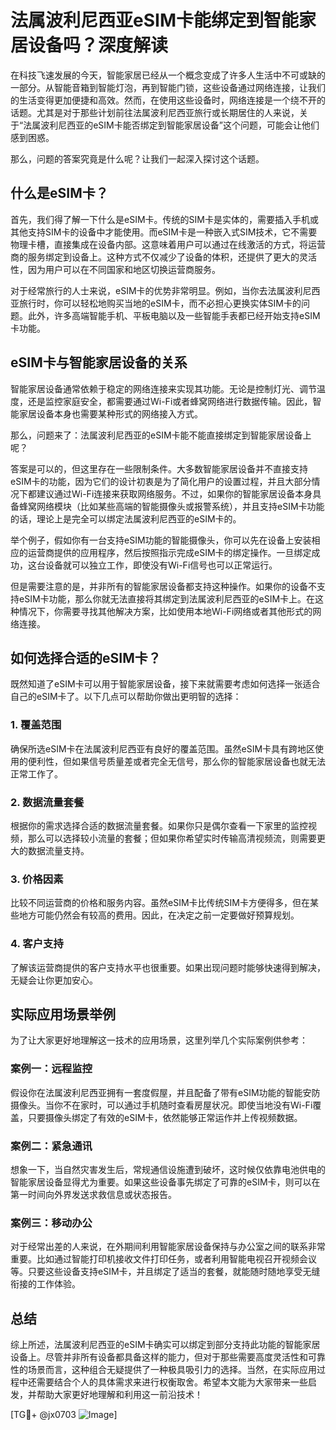 # 法属波利尼西亚eSIM卡能绑定到智能家居设备吗？深度解读

在科技飞速发展的今天，智能家居已经从一个概念变成了许多人生活中不可或缺的一部分。从智能音箱到智能灯泡，再到智能门锁，这些设备通过网络连接，让我们的生活变得更加便捷和高效。然而，在使用这些设备时，网络连接是一个绕不开的话题。尤其是对于那些计划前往法属波利尼西亚旅行或长期居住的人来说，关于“法属波利尼西亚的eSIM卡能否绑定到智能家居设备”这个问题，可能会让他们感到困惑。

那么，问题的答案究竟是什么呢？让我们一起深入探讨这个话题。

## 什么是eSIM卡？

首先，我们得了解一下什么是eSIM卡。传统的SIM卡是实体的，需要插入手机或其他支持SIM卡的设备中才能使用。而eSIM卡是一种嵌入式SIM技术，它不需要物理卡槽，直接集成在设备内部。这意味着用户可以通过在线激活的方式，将运营商的服务绑定到设备上。这种方式不仅减少了设备的体积，还提供了更大的灵活性，因为用户可以在不同国家和地区切换运营商服务。

对于经常旅行的人士来说，eSIM卡的优势非常明显。例如，当你去法属波利尼西亚旅行时，你可以轻松地购买当地的eSIM卡，而不必担心更换实体SIM卡的问题。此外，许多高端智能手机、平板电脑以及一些智能手表都已经开始支持eSIM卡功能。

## eSIM卡与智能家居设备的关系

智能家居设备通常依赖于稳定的网络连接来实现其功能。无论是控制灯光、调节温度，还是监控家庭安全，都需要通过Wi-Fi或者蜂窝网络进行数据传输。因此，智能家居设备本身也需要某种形式的网络接入方式。

那么，问题来了：法属波利尼西亚的eSIM卡能不能直接绑定到智能家居设备上呢？

答案是可以的，但这里存在一些限制条件。大多数智能家居设备并不直接支持eSIM卡的功能，因为它们的设计初衷是为了简化用户的设置过程，并且大部分情况下都建议通过Wi-Fi连接来获取网络服务。不过，如果你的智能家居设备本身具备蜂窝网络模块（比如某些高端的智能摄像头或报警系统），并且支持eSIM卡功能的话，理论上是完全可以绑定法属波利尼西亚的eSIM卡的。

举个例子，假如你有一台支持eSIM功能的智能摄像头，你可以先在设备上安装相应的运营商提供的应用程序，然后按照指示完成eSIM卡的绑定操作。一旦绑定成功，这台设备就可以独立工作，即使没有Wi-Fi信号也可以正常运行。

但是需要注意的是，并非所有的智能家居设备都支持这种操作。如果你的设备不支持eSIM卡功能，那么你就无法直接将其绑定到法属波利尼西亚的eSIM卡上。在这种情况下，你需要寻找其他解决方案，比如使用本地Wi-Fi网络或者其他形式的网络连接。

## 如何选择合适的eSIM卡？

既然知道了eSIM卡可以用于智能家居设备，接下来就需要考虑如何选择一张适合自己的eSIM卡了。以下几点可以帮助你做出更明智的选择：

### 1. 覆盖范围
确保所选eSIM卡在法属波利尼西亚有良好的覆盖范围。虽然eSIM卡具有跨地区使用的便利性，但如果信号质量差或者完全无信号，那么你的智能家居设备也就无法正常工作了。

### 2. 数据流量套餐
根据你的需求选择合适的数据流量套餐。如果你只是偶尔查看一下家里的监控视频，那么可以选择较小流量的套餐；但如果你希望实时传输高清视频流，则需要更大的数据流量支持。

### 3. 价格因素
比较不同运营商的价格和服务内容。虽然eSIM卡比传统SIM卡方便得多，但在某些地方可能仍然会有较高的费用。因此，在决定之前一定要做好预算规划。

### 4. 客户支持
了解该运营商提供的客户支持水平也很重要。如果出现问题时能够快速得到解决，无疑会让你更加安心。

## 实际应用场景举例

为了让大家更好地理解这一技术的应用场景，这里列举几个实际案例供参考：

### 案例一：远程监控
假设你在法属波利尼西亚拥有一套度假屋，并且配备了带有eSIM功能的智能安防摄像头。当你不在家时，可以通过手机随时查看房屋状况。即使当地没有Wi-Fi覆盖，只要摄像头绑定了有效的eSIM卡，依然能够正常运作并上传视频数据。

### 案例二：紧急通讯
想象一下，当自然灾害发生后，常规通信设施遭到破坏，这时候仅依靠电池供电的智能家居设备显得尤为重要。如果这些设备事先绑定了可靠的eSIM卡，则可以在第一时间向外界发送求救信息或状态报告。

### 案例三：移动办公
对于经常出差的人来说，在外期间利用智能家居设备保持与办公室之间的联系非常重要。比如通过智能打印机接收文件打印任务，或者利用智能电视召开视频会议等。只要这些设备支持eSIM卡，并且绑定了适当的套餐，就能随时随地享受无缝衔接的工作体验。

## 总结

综上所述，法属波利尼西亚的eSIM卡确实可以绑定到部分支持此功能的智能家居设备上。尽管并非所有设备都具备这样的能力，但对于那些需要高度灵活性和可靠性的场景而言，这种组合无疑提供了一种极具吸引力的选择。当然，在实际应用过程中还需要结合个人的具体需求来进行权衡取舍。希望本文能为大家带来一些启发，并帮助大家更好地理解和利用这一前沿技术！

[TG💪+ @jx0703 ![Image](https://github.com/user-attachments/assets/dbca1d08-cadb-493c-b0ec-ad6f7a83f270)]